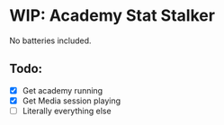 # WIP: Academy Stat Stalker
No batteries included.

## Todo:
- [x] Get academy running
- [x] Get Media session playing
- [ ] Literally everything else
